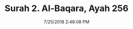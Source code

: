 ---
title       : "Surah 2. Al-Baqara, Ayah 256"
date        : 7/25/2018 2:48:08 PM
draft       : false
type        : "quran"
layout      : "compare"
BookCode    : "CMP"
SurahNumber : "2"
AyahNumber  : "256"
TotalAyah   : "286"
---